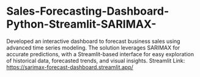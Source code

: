 # Sales-Forecasting-Dashboard-Python-Streamlit-SARIMAX-
Developed an interactive dashboard to forecast business sales using advanced time series modeling. The solution leverages SARIMAX for accurate predictions, with a Streamlit-based interface for easy exploration of historical data, forecasted trends, and visual insights.
Streamlit Link: https://sarimax-forecast-dashboard.streamlit.app/
